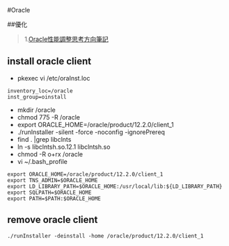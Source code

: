 #Oracle

##優化
>1.[Oracle性能調整思考方向筆記](Oracle_Performance_Thinking.jpg)

## install oracle client
+ pkexec vi /etc/oraInst.loc
```
inventory_loc=/oracle
inst_group=oinstall 
```
+ mkdir /oracle
+ chmod 775 -R /oracle
+ export ORACLE_HOME=/oracle/product/12.2.0/client_1
+ ./runInstaller -silent -force -noconfig -ignorePrereq 
+ find . |grep libclnts                
+ ln -s libclntsh.so.12.1 libclntsh.so 
+ chmod -R o+rx /oracle
+ vi ~/.bash_profile

```
export ORACLE_HOME=/oracle/product/12.2.0/client_1                    
export TNS_ADMIN=$ORACLE_HOME                                         
export LD_LIBRARY_PATH=$ORACLE_HOME:/usr/local/lib:${LD_LIBRARY_PATH} 
export SQLPATH=$ORACLE_HOME                                           
export PATH=$PATH:$ORACLE_HOME                                        
```
## remove oracle client 
    ./runInstaller -deinstall -home /oracle/product/12.2.0/client_1

